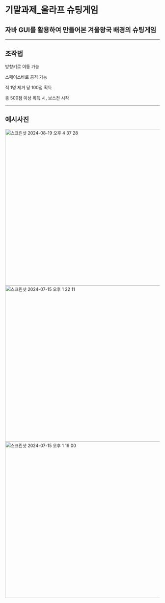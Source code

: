 # 기말과제_울라프 슈팅게임

## 자바 GUI를 활용하여 만들어본 겨울왕국 배경의 슈팅게임


---

## 조작법

방향키로 이동 가능


스페이스바로 공격 가능


적 1명 제거 당 100점 획득


총 500점 이상 획득 시, 보스전 시작

---

## 예시사진

<img width="508" alt="스크린샷 2024-08-19 오후 4 37 28" src="https://github.com/user-attachments/assets/386bb14b-af58-42b3-a161-029df03f01f6">
<img width="508" alt="스크린샷 2024-07-15 오후 1 22 11" src="https://github.com/user-attachments/assets/4765124a-d236-44ab-9496-89ee35538ba1">
<img width="508" alt="스크린샷 2024-07-15 오후 1 16 00" src="https://github.com/user-attachments/assets/4da0ab6a-49c4-4619-b7b0-993522d2cd96">


